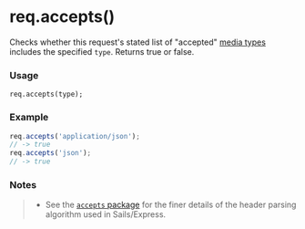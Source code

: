 # req.accepts()

Checks whether this request's stated list of "accepted" [media types](http://www.iana.org/assignments/media-types/media-types.xhtml) includes the specified `type`. Returns true or false.


### Usage
```usage
req.accepts(type);
```

### Example

```javascript
req.accepts('application/json');
// -> true
req.accepts('json');
// -> true
```

### Notes
> + See the [`accepts` package](https://www.npmjs.com/package/accepts) for the finer details of the header parsing algorithm used in Sails/Express.


<docmeta name="displayName" value="req.accepts()">
<docmeta name="pageType" value="method">

<!--
  # req.accepted

  Contains an array of the "media types" this request (`req`) can accept (e.g. `text/html` or `application/json`), ordered from highest to lowest quality.

  ### Usage
  ```usage
  req.accepted;
  ```

  ### Example

  ```javascript
  req.accepted;

  /*
    [ { value: 'application/json',
        quality: 1,
        type: 'application',
        subtype: 'json' },
    { value: 'text/html',
         quality: 0.5,
         type: 'text',
         subtype: 'html' } ]
  */
  ```

  ### Notes
  > + See the [`accepts` module](https://github.com/expressjs/accepts) for the finer details of the header parsing algorithm used in Sails/Express/Koa/Connect.





  <docmeta name="displayName" value="req.accepted">
  <docmeta name="pageType" value="property">
 -->
